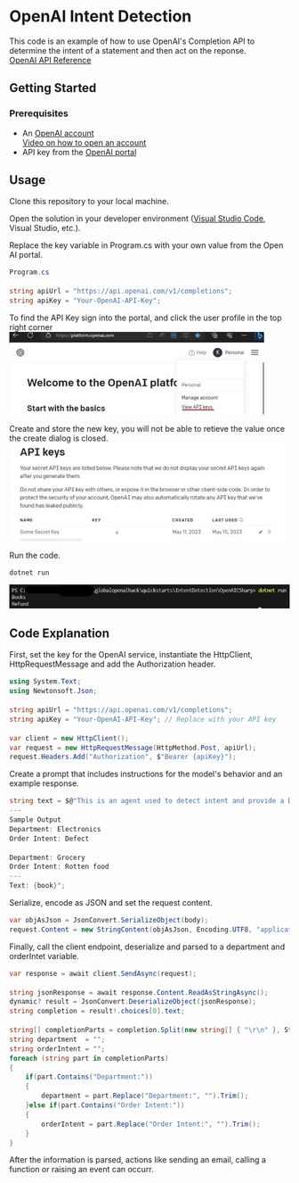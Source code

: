 # OpenAI Intent Detection

This code is an example of how to use OpenAI's Completion API to determine the intent of a statement and then act on the reponse.  
[OpenAI API Reference](https://platform.openai.com/docs/api-reference/completions)  

## Getting Started

### Prerequisites

* An [OpenAI account](https://openai.com/)  
[Video on how to open an account](https://www.youtube.com/watch?v=zJSYMWlCcPY)
* API key from the [OpenAI portal](https://platform.openai.com/)  

## Usage

Clone this repository to your local machine.

Open the solution in your developer environment ([Visual Studio Code](https://code.visualstudio.com/), Visual Studio, etc.).

Replace the key variable in Program.cs with your own value from the Open AI portal.  
```C#
Program.cs

string apiUrl = "https://api.openai.com/v1/completions";
string apiKey = "Your-OpenAI-API-Key";
```  

To find the API Key sign into the portal, and click the user profile in the top right corner  
![open ai dropdown](../../../images/sentimentanalysis/openaidropdown.jpg)  

Create and store the new key, you will not be able to retieve the value once the create dialog is closed. 
![open ai dropdown](../../../images/sentimentanalysis/openaiSecret.jpg)  


Run the code.  
```dotnetcli
dotnet run
```
![azure portal open ai key](../../../images/intentdetection/openaisharpotpt.jpg)  
  

## Code Explanation

First, set the key for the OpenAI service, instantiate the HttpClient, HttpRequestMessage and add the Authorization header.  
```C#
using System.Text;
using Newtonsoft.Json;

string apiUrl = "https://api.openai.com/v1/completions";
string apiKey = "Your-OpenAI-API-Key"; // Replace with your API key

var client = new HttpClient();
var request = new HttpRequestMessage(HttpMethod.Post, apiUrl);
request.Headers.Add("Authorization", $"Bearer {apiKey}");
```  

Create a prompt that includes instructions for the model's behavior and an example response.    
```C#
string text = $@"This is an agent used to detect intent and provide a Department value for the following categories: “Books”, “Home”, “Fashion”, “Electronics”, “Grocery”, “Others”
---
Sample Output
Department: Electronics
Order Intent: Defect

Department: Grocery
Order Intent: Rotten food
---
Text: {book}";
```  

Serialize, encode as JSON and set the request content.  
```C#
var objAsJson = JsonConvert.SerializeObject(body);
request.Content = new StringContent(objAsJson, Encoding.UTF8, "application/json");
```

Finally, call the client endpoint, deserialize and parsed to a department and orderIntet variable.  
```C#
var response = await client.SendAsync(request);

string jsonResponse = await response.Content.ReadAsStringAsync();
dynamic? result = JsonConvert.DeserializeObject(jsonResponse);
string completion = result!.choices[0].text;

string[] completionParts = completion.Split(new string[] { "\r\n" }, StringSplitOptions.None);
string department  = "";
string orderIntent = "";
foreach (string part in completionParts)
{	
	if(part.Contains("Department:"))
	{
		department = part.Replace("Department:", "").Trim();
	}else if(part.Contains("Order Intent:"))
	{
		orderIntent = part.Replace("Order Intent:", "").Trim();
	}  
}
```  
After the information is parsed, actions like sending an email, calling a function or raising an event can occurr.
  
  


